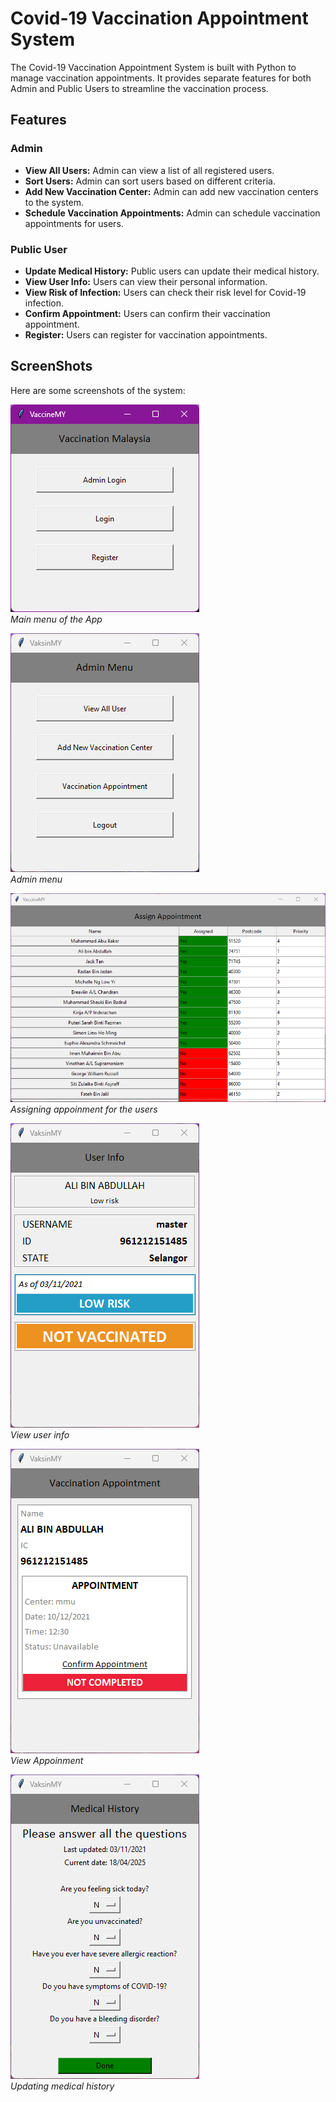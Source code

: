 # Covid-19 Vaccination Appointment System

The Covid-19 Vaccination Appointment System is built with Python to manage vaccination appointments. It provides separate features for both Admin and Public Users to streamline the vaccination process.

## Features

### Admin
- **View All Users:** Admin can view a list of all registered users.
- **Sort Users:** Admin can sort users based on different criteria.
- **Add New Vaccination Center:** Admin can add new vaccination centers to the system.
- **Schedule Vaccination Appointments:** Admin can schedule vaccination appointments for users.

### Public User
- **Update Medical History:** Public users can update their medical history.
- **View User Info:** Users can view their personal information.
- **View Risk of Infection:** Users can check their risk level for Covid-19 infection.
- **Confirm Appointment:** Users can confirm their vaccination appointment.
- **Register:** Users can register for vaccination appointments.

## ScreenShots

Here are some screenshots of the system:

![Main Menu](screenshots/menu.png)  
*Main menu of the App*

![Admin Menu](screenshots/admin_menu.png)  
*Admin menu*

![Assign Appoinment](screenshots/assign_appointment.png)  
*Assigning appoinment for the users*

![User Info](screenshots/user_info.png)  
*View user info*

![View Appoinment](screenshots/view_appoinment.png)  
*View Appoinment*

![Update History](screenshots/update_history.png)  
*Updating medical history*
